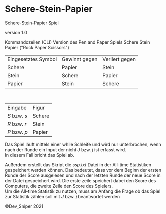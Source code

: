 # Schere-Stein-Papier
Schere-Stein-Papier Spiel

version 1.0

<p>Kommandozeilen (CLI) Version des Pen and Paper Spiels Schere Stein Papier ("Rock Paper Scissors")<br></p>

<p><table>
<tr><td>Eingesetztes Symbol</td><td>Gewinnt gegen</td><td>Verliert gegen</td></tr>
<tr><td>Schere</td><td>Papier</td><td>Stein</td></tr>
<tr><td>Stein</td><td>Schere</td><td>Papier</td></tr>
<tr><td>Papier</td><td>Stein</td><td>Schere</td></tr>
</table><br>

<table>
<tr><td>Eingabe</td><td>Figur</td></tr>
<tr><td><i>S</i> bzw. <i>s</i></td><td>Schere</td></tr>
<tr><td><i>R</i> bzw. <i>r</i></td><td>Stein</td></tr>
<tr><td><i>P</i> bzw. <i>p</i></td><td>Papier</td></tr>
</table></p>

<p>Das Spiel läuft mittels einer while Schleife und wird nur unterbrochen, wenn nach der Runde ein Input der nicht <i>J</i> bzw. <i>j</i> ist erfasst wird.<br>
In diesem Fall bricht das Spiel ab.<br></p>

<p>Außerdem erstellt das Skript die <i>ssp.txt</i> Datei in der All-time Statistiken gespeichert werden können. Das bedeutet, dass vor dem Beginn der ersten Runde der Score ausgelesen 
und nach der letzten Runde der neue Score in der Datei gespeichert wird. Die erste zeile speichert dabei den Score des Computers, die zweite Zeile den Score des Spielers.<br>
Um die All-time Statistik zu nutzen, muss am Anfang die Frage ob das Spiel zur Statistik zählen soll mit <i>J</i> bzw. <i>j</i> beantwortet werden</p>
©Dev_Sniper 2021
